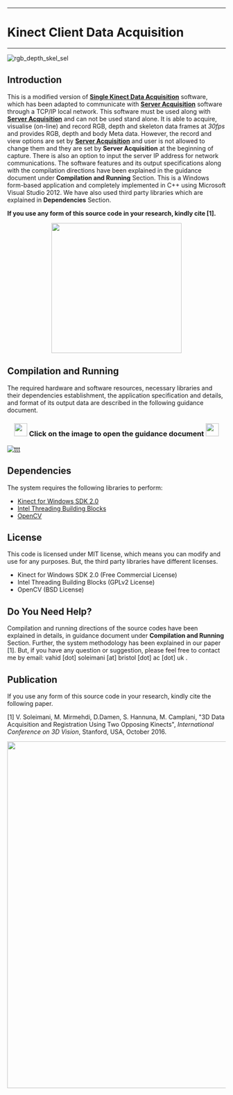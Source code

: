 -------------------------------------
# Kinect Client Data Acquisition
-------------------------------------
![rgb_depth_skel_sel](https://cloud.githubusercontent.com/assets/22081195/18792861/20a91bf6-81b0-11e6-9d02-8df6653204bd.png)

## Introduction
This is a modified version of  **[Single Kinect Data Acquisition](https://github.com/BristolVisualPFT/3D_Data_Acquisition_Registration_Using_Kinects/tree/master/Single_Kinect)** software, which has been adapted to communicate with **[Server Acquisition](https://github.com/BristolVisualPFT/3D_Data_Acquisition_Registration_Using_Kinects/tree/master/Double_opposing_Kinects/Server_Acquisition)** software through a TCP/IP local network. This software must be used along with **[Server Acquisition](https://github.com/BristolVisualPFT/3D_Data_Acquisition_Registration_Using_Kinects/tree/master/Double_opposing_Kinects/Server_Acquisition)** and can not be used stand alone. It is able to acquire, visualise (on-line) and record RGB, depth and skeleton data frames at _30fps_ and provides RGB, depth and body Meta data. However, the record and view options are set by **[Server Acquisition](https://github.com/BristolVisualPFT/3D_Data_Acquisition_Registration_Using_Kinects/tree/master/Double_opposing_Kinects/Server_Acquisition)** and user is not allowed to change them and they are set by **Server Acquisition** at the beginning of capture. There is also an option to input the server IP address for network communications. The software features and its output specifications along with the compilation directions have been explained in the guidance document under **Compilation and Running** Section. This is a Windows form-based application and completely implemented in C++ using Microsoft Visual Studio 2012. We have also used third party libraries which are explained in **Dependencies** Section.
 
**If you use any form of this source code in your research, kindly cite [1].**

<p align="center">
  <img src="https://cloud.githubusercontent.com/assets/22081195/18998819/30040098-8732-11e6-9212-12faf1958d37.png" width=300>
</p>

## Compilation and Running
The required hardware and software resources, necessary libraries and their dependencies establishment, the application specification and details, and format of its output data are described in the following guidance document.



<h3 align="center"> 
   <img src="https://cloud.githubusercontent.com/assets/22081195/18995638/f2690506-8724-11e6-9bb2-3f2028f5bb49.png" width=30>
   Click on the image to open the guidance document
   <img src="https://cloud.githubusercontent.com/assets/22081195/18995638/f2690506-8724-11e6-9bb2-3f2028f5bb49.png" width=30> 
</h3>

[![ttt](https://cloud.githubusercontent.com/assets/22081195/18999403/4b1ee9a8-8735-11e6-9492-474e833d32ea.png)](https://github.com/BristolVisualPFT/3D_Data_Acquisition_Registration_Using_Kinects/files/503422/ClientAcquisition_How_does_it_work.pdf)


## Dependencies
The system requires the following libraries to perform:
+ [Kinect for Windows SDK 2.0](https://www.microsoft.com/en-gb/download/details.aspx?id=44561)
+ [Intel Threading Building Blocks](https://www.threadingbuildingblocks.org/software-release/tbb4320140724oss)
+ [OpenCV](https://github.com/opencv/opencv)

## License
This code is licensed under MIT license, which means you can modify and use for any purposes. But, the third party libraries have different licenses.
+ Kinect for Windows SDK 2.0 (Free Commercial License)
+ Intel Threading Building Blocks (GPLv2 License)
+ OpenCV (BSD License)


## Do You Need Help?
Compilation and running directions of the source codes have been explained in details, in guidance document under **Compilation and Running** Section. Further, the system methodology has been explained in our paper [1]. But, if you have any question or suggestion, please feel free to contact me by email: vahid [dot] soleimani [at] bristol [dot] ac [dot] uk .


## Publication
If you use any form of this source code in your research, kindly cite the following paper.

[1] V. Soleimani, M. Mirmehdi, D.Damen, S. Hannuna, M. Camplani, "3D Data Acquisition and Registration Using Two Opposing Kinects", _International Conference on 3D Vision_, Stanford, USA, October 2016.

<p align="center">
  <img src="https://cloud.githubusercontent.com/assets/22081195/19785457/560e5e72-9c91-11e6-9e0b-de685185675a.png" width=800>
</p>
